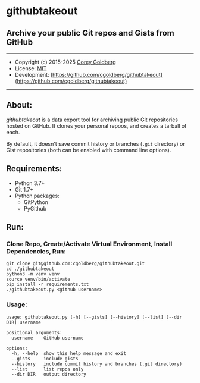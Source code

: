 # githubtakeout

## Archive your public Git repos and Gists from GitHub

---

- Copyright (c) 2015-2025 [Corey Goldberg](https://github.com/cgoldberg)
- License: [MIT](https://opensource.org/licenses/MIT)
- Development: [https://github.com/cgoldberg/githubtakeout](https://github.com/cgoldberg/githubtakeout)

----

## About:

_githubtakeout_ is a data export tool for archiving public Git repositories hosted on GitHub.
It clones your personal repoos, and creates a tarball of each.

By default, it doesn't save commit history or branches (`.git` directory) or Gist repositories
(both can be enabled with command line options).

## Requirements:
- Python 3.7+
- Git 1.7+
- Python packages:
    - GitPython
    - PyGithub

## Run:

### Clone Repo, Create/Activate Virtual Environment, Install Dependencies, Run:

```
git clone git@github.com:cgoldberg/githubtakeout.git
cd ./githubtakeout
python3 -m venv venv
source venv/bin/activate
pip install -r requirements.txt
./githubtakeout.py <github username>
```

### Usage:

```
usage: githubtakeout.py [-h] [--gists] [--history] [--list] [--dir DIR] username

positional arguments:
  username    GitHub username

options:
  -h, --help  show this help message and exit
  --gists     include gists
  --history   include commit history and branches (.git directory)
  --list      list repos only
  --dir DIR   output directory
```
